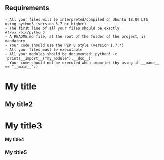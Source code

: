 

## Requirements

    - All your files will be interpreted/compiled on Ubuntu 18.04 LTS using python3 (version 3.7 or higher)
    - The first line of all your files should be exactly #!/usr/bin/python3
    - A README.md file, at the root of the folder of the project, is mandatory
    - Your code should use the PEP 8 style (version 1.7.*)
    - All your files must be executable
    - All your modules should be documented: python3 -c 'print(__import__("my_module").__doc__)'
    - Your code should not be executed when imported (by using if __name__ == "__main__":)

# My title
## My title2
# My title3
#### My title4
### My title5
